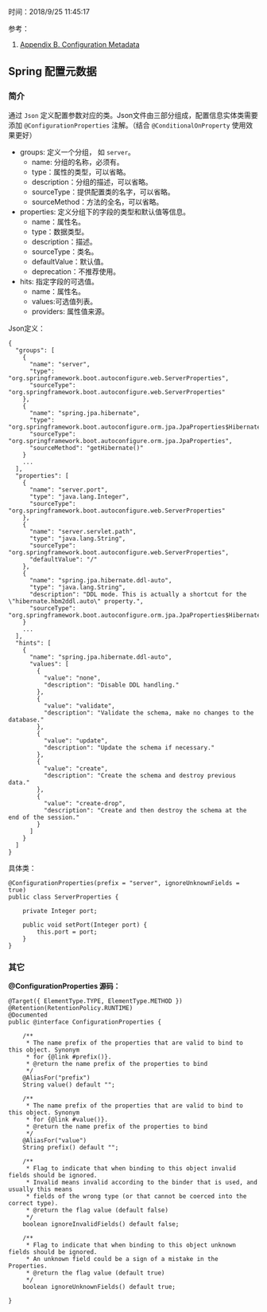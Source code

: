 时间：2018/9/25 11:45:17   

参考：  

1. [Appendix B. Configuration Metadata](https://docs.spring.io/spring-boot/docs/current/reference/html/configuration-metadata.html)

## Spring 配置元数据    

### 简介  

通过 `Json` 定义配置参数对应的类。Json文件由三部分组成，配置信息实体类需要添加 `@ConfigurationProperties` 注解。（结合 `@ConditionalOnProperty` 使用效果更好）

* groups: 定义一个分组， 如 `server`。
	* name: 分组的名称，必须有。
	* type：属性的类型，可以省略。
	* description：分组的描述，可以省略。
	* sourceType：提供配置类的名字，可以省略。
	* sourceMethod：方法的全名，可以省略。
* properties: 定义分组下的字段的类型和默认值等信息。
	* name：属性名。
	* type：数据类型。
	* description：描述。
	* sourceType：类名。
	* defaultValue：默认值。
	* deprecation：不推荐使用。
* hits: 指定字段的可选值。
	* name：属性名。
	* values:可选值列表。
	* providers: 属性值来源。

Json定义：  

	{
	  "groups": [
	    {
	      "name": "server",
	      "type": "org.springframework.boot.autoconfigure.web.ServerProperties",
	      "sourceType": "org.springframework.boot.autoconfigure.web.ServerProperties"
	    },
	    {
	      "name": "spring.jpa.hibernate",
	      "type": "org.springframework.boot.autoconfigure.orm.jpa.JpaProperties$Hibernate",
	      "sourceType": "org.springframework.boot.autoconfigure.orm.jpa.JpaProperties",
	      "sourceMethod": "getHibernate()"
	    }
	    ...
	  ],
	  "properties": [
	    {
	      "name": "server.port",
	      "type": "java.lang.Integer",
	      "sourceType": "org.springframework.boot.autoconfigure.web.ServerProperties"
	    },
	    {
	      "name": "server.servlet.path",
	      "type": "java.lang.String",
	      "sourceType": "org.springframework.boot.autoconfigure.web.ServerProperties",
	      "defaultValue": "/"
	    },
	    {
	      "name": "spring.jpa.hibernate.ddl-auto",
	      "type": "java.lang.String",
	      "description": "DDL mode. This is actually a shortcut for the \"hibernate.hbm2ddl.auto\" property.",
	      "sourceType": "org.springframework.boot.autoconfigure.orm.jpa.JpaProperties$Hibernate"
	    }
	    ...
	  ],
	  "hints": [
	    {
	      "name": "spring.jpa.hibernate.ddl-auto",
	      "values": [
	        {
	          "value": "none",
	          "description": "Disable DDL handling."
	        },
	        {
	          "value": "validate",
	          "description": "Validate the schema, make no changes to the database."
	        },
	        {
	          "value": "update",
	          "description": "Update the schema if necessary."
	        },
	        {
	          "value": "create",
	          "description": "Create the schema and destroy previous data."
	        },
	        {
	          "value": "create-drop",
	          "description": "Create and then destroy the schema at the end of the session."
	        }
	      ]
	    }
	  ]
	}

具体类：
	
	@ConfigurationProperties(prefix = "server", ignoreUnknownFields = true)
	public class ServerProperties {
	
		private Integer port;
	
		public void setPort(Integer port) {
			this.port = port;
		}
	}

### 其它 

**@ConfigurationProperties 源码：**


	@Target({ ElementType.TYPE, ElementType.METHOD })
	@Retention(RetentionPolicy.RUNTIME)
	@Documented
	public @interface ConfigurationProperties {
	
		/**
		 * The name prefix of the properties that are valid to bind to this object. Synonym
		 * for {@link #prefix()}.
		 * @return the name prefix of the properties to bind
		 */
		@AliasFor("prefix")
		String value() default "";
	
		/**
		 * The name prefix of the properties that are valid to bind to this object. Synonym
		 * for {@link #value()}.
		 * @return the name prefix of the properties to bind
		 */
		@AliasFor("value")
		String prefix() default "";
	
		/**
		 * Flag to indicate that when binding to this object invalid fields should be ignored.
		 * Invalid means invalid according to the binder that is used, and usually this means
		 * fields of the wrong type (or that cannot be coerced into the correct type).
		 * @return the flag value (default false)
		 */
		boolean ignoreInvalidFields() default false;
	
		/**
		 * Flag to indicate that when binding to this object unknown fields should be ignored.
		 * An unknown field could be a sign of a mistake in the Properties.
		 * @return the flag value (default true)
		 */
		boolean ignoreUnknownFields() default true;
	
	}
